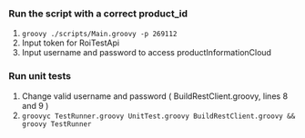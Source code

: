 ### Run the script with a correct product_id
1. `groovy ./scripts/Main.groovy -p 269112`
2. Input token for RoiTestApi
3. Input username and password to access productInformationCloud


### Run unit tests
1. Change valid username and password ( BuildRestClient.groovy, lines 8 and 9 ) 
2. `groovyc TestRunner.groovy UnitTest.groovy BuildRestClient.groovy && groovy TestRunner`
